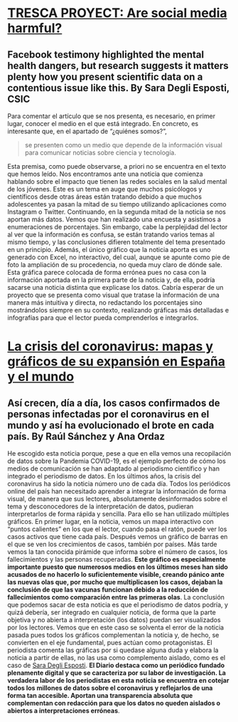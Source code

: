 
# [TRESCA PROYECT: Are social media harmful?](https://trescaproject.eu/2021/10/07/are-social-media-harmful-yes-say-most-europeans-but-its-complicated/)
## Facebook testimony highlighted the mental health dangers, but research suggests it matters plenty how you present scientific data on a contentious issue like this. By Sara Degli Esposti, CSIC
Para comentar el artículo que se nos presenta, es necesario, en primer lugar, conocer el medio en el que está integrado. En concreto, es interesante que, en el apartado de “¿quiénes somos?”, 
> se presenten como un medio que depende de la información visual para comunicar noticias sobre ciencia y tecnología. 

Esta premisa, como puede observarse, a priori no se encuentra en el texto que hemos leído.
Nos encontramos ante una noticia que comienza hablando sobre el impacto que tienen las redes sociales en la salud mental de los jóvenes. Este es un tema en auge que muchos psicólogos y científicos desde otras áreas están tratando debido a que muchos adolescentes ya pasan la mitad de su tiempo utilizando aplicaciones como Instagram o Twitter. 
Continuando, en la segunda mitad de la noticia se nos aportan más datos. Vemos que han realizado una encuesta y asistimos a enumeraciones de porcentajes. Sin embargo, cabe la perplejidad del lector al ver que la información es confusa, se están tratando varios temas al mismo tiempo, y las conclusiones difieren totalmente del tema presentado en un principio. Además, el único gráfico que la noticia aporta es uno generado con Excel, no interactivo, del cual, aunque se apunte como pie de foto la ampliación de su procedencia, no queda muy claro de dónde sale. Esta gráfica parece colocada de forma errónea pues no casa con la información aportada en la primera parte de la noticia y, de ella, podría sacarse una noticia distinta que explicase los datos.
Cabría esperar de un proyecto que se presenta como visual que tratase la información de una manera más intuitiva y directa, no redactando los porcentajes sino mostrándolos siempre en su contexto, realizando gráficas más detalladas e infografías para que el lector pueda comprenderlos e integrarlos. 
# [La crisis del coronavirus: mapas y gráficos de su expansión en España y el mundo](https://www.eldiario.es/sociedad/crisis-coronavirus-graficos-expansion-espana_1_1033878.html) 
## Así crecen, día a día, los casos confirmados de personas infectadas por el coronavirus en el mundo y así ha evolucionado el brote en cada país. By Raúl Sánchez y Ana Ordaz
He escogido esta noticia porque, pese a que en ella vemos una recopilación de datos sobre la Pandemia COVID-19, es el ejemplo perfecto de cómo los medios de comunicación se han adaptado al periodismo científico y han integrado el periodismo de datos. En los últimos años, la crisis del coronavirus ha sido la noticia número uno de cada día. Todos los periódicos online del país han necesitado aprender a integrar la información de forma visual, de manera que sus lectores, absolutamente desinformados sobre el tema y desconocedores de la interpretación de datos, pudieran interpretarlos de forma rápida y sencilla.
Para ello se han utilizado múltiples gráficos. En primer lugar, en la noticia, vemos un mapa interactivo con “puntos calientes” en los que el lector, cuando pasa el ratón, puede ver los casos activos que tiene cada país. Después vemos un gráfico de barras en el que se ven los crecimientos de casos, también por países. Más tarde vemos la tan conocida pirámide que informa sobre el número de casos, los fallecimientos y las personas recuperadas. **Este gráfico es especialmente importante puesto que numerosos medios en los últimos meses han sido acusados de no hacerlo lo suficientemente visible, creando pánico ante las nuevas olas que, por mucho que multiplicasen los casos, dejaban la conclusión de que las vacunas funcionan debido a la reducción de fallecimientos como comparación entre las primeras olas**. 
La conclusión que podemos sacar de esta noticia es que el periodismo de datos podría, y quizá debería, ser integrado en cualquier noticia, de forma que la parte objetiva y no abierta a interpretación (los datos) puedan ser visualizados por los lectores. Vemos que en este caso se solventa el error de la noticia pasada pues todos los gráficos complementan la noticia y, de hecho, se convierten en el eje fundamental, pues actúan como protagonistas. El periodista comenta las gráficas por si quedase alguna duda y elabora la noticia a partir de ellas, no las usa como complemento aislado, como es el caso de [Sara Degli Esposti](https://trescaproject.eu/2021/10/07/are-social-media-harmful-yes-say-most-europeans-but-its-complicated/).
**El Diario destaca como un periódico fundado plenamente digital y que se caracteriza por su labor de investigación. La verdadera labor de los periodistas en esta noticia se encuentra en cotejar todos los millones de datos sobre el coronavirus y reflejarlos de una forma tan accesible. Aportan una transparencia absoluta que complementan con redacción para que los datos no queden aislados o abiertos a interpretaciones erróneas**. 
